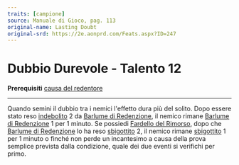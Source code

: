 ```yaml
---
traits: [campione]
source: Manuale di Gioco, pag. 113
original-name: Lasting Doubt
original-srd: https://2e.aonprd.com/Feats.aspx?ID=247
---
```


# Dubbio Durevole - Talento 12

**Prerequisiti** [causa del redentore](/classi/campione/cause/redentore)

---

Quando semini il dubbio tra i nemici l'effetto dura più del solito. Dopo essere
stato reso [indebolito](/condizioni/indebolito) 2 da
[Barlume di Redenzione](/azioni/classe/barlume-di-redenzione), il nemico rimane
[Barlume di Redenzione](/azioni/classe/barlume-di-redenzione) 1 per 1 minuto. Se
possiedi [Fardello del Rimorso](/classi/campione/talenti/fardello-del-rimorso),
dopo che [Barlume di Redenzione](/azioni/classe/barlume-di-redenzione) lo ha
reso [sbigottito](/condizioni/sbigottito) 2, il nemico rimane
[sbigottito](/condizioni/sbigottito) 1 per 1 minuto o finché non perde un
incantesimo a causa della prova semplice prevista dalla condizione, quale dei
due eventi si verifichi per primo.
